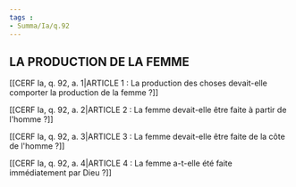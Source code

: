 ```yaml
---
tags : 
- Summa/Ia/q.92
---
```


## LA PRODUCTION DE LA FEMME

[[CERF Ia, q. 92, a. 1|ARTICLE 1 : La production des choses devait-elle comporter la production de la femme ?]]

[[CERF Ia, q. 92, a. 2|ARTICLE 2 : La femme devait-elle être faite à partir de l'homme ?]]

[[CERF Ia, q. 92, a. 3|ARTICLE 3 : La femme devait-elle être faite de la côte de l'homme ?]]

[[CERF Ia, q. 92, a. 4|ARTICLE 4 : La femme a-t-elle été faite immédiatement par Dieu ?]]


